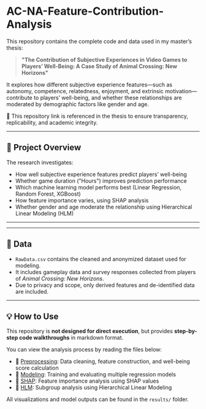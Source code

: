 # AC-NA-Feature-Contribution-Analysis

This repository contains the complete code and data used in my master’s thesis:

> **"The Contribution of Subjective Experiences in Video Games to Players’ Well-Being: A Case Study of Animal Crossing: New Horizons"**

It explores how different subjective experience features—such as autonomy, competence, relatedness, enjoyment, and extrinsic motivation—contribute to players’ well-being, and whether these relationships are moderated by demographic factors like gender and age.

📌 This repository link is referenced in the thesis to ensure transparency, replicability, and academic integrity.

---

## 📘 Project Overview

The research investigates:
- How well subjective experience features predict players’ well-being
- Whether game duration ("Hours") improves prediction performance
- Which machine learning model performs best (Linear Regression, Random Forest, XGBoost)
- How feature importance varies, using SHAP analysis
- Whether gender and age moderate the relationship using Hierarchical Linear Modeling (HLM)

---

---

## 📂 Data

- `RawData.csv` contains the cleaned and anonymized dataset used for modeling.
- It includes gameplay data and survey responses collected from players of *Animal Crossing: New Horizons*.
- Due to privacy and scope, only derived features and de-identified data are included.

---

## 💡 How to Use

This repository is **not designed for direct execution**, but provides **step-by-step code walkthroughs** in markdown format.

You can view the analysis process by reading the files below:

- 🔹 [Preprocessing](src/preprocessing.md): Data cleaning, feature construction, and well-being score calculation  
- 🔹 [Modeling](src/modeling.md): Training and evaluating multiple regression models  
- 🔹 [SHAP](src/shap.md): Feature importance analysis using SHAP values  
- 🔹 [HLM](src/hlm_gender_age.md): Subgroup analysis using Hierarchical Linear Modeling

All visualizations and model outputs can be found in the `results/` folder.




